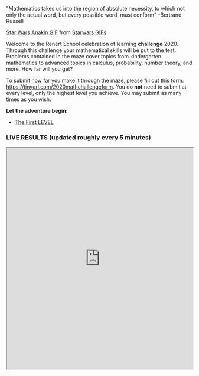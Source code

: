 "Mathematics takes us into the region of absolute necessity, to which not only the actual word, but every possible word, must conform" -Bertrand Russell 

<div class="tenor-gif-embed" data-postid="13380207" data-share-method="host" data-width="100%" data-aspect-ratio="2.4057971014492754"><a href="https://tenor.com/view/star-wars-anakin-this-is-where-the-fun-begins-gif-13380207">Star Wars Anakin GIF</a> from <a href="https://tenor.com/search/starwars-gifs">Starwars GIFs</a></div><script type="text/javascript" async src="https://tenor.com/embed.js"></script>

Welcome to the Renert School celebration of learning **challenge** 2020. Through this challenge your mathematical skills will be put to the test. Problems contained in the maze cover topics from kindergarten mathematics to advanced topics in calculus, probability, number theory, and more. How far will you get? 


To submit how far you make it through the maze, please fill out this form: <a href="https://tinyurl.com/2020mathchallengeform">https://tinyurl.com/2020mathchallengeform</a>. You do **not** need to submit at every level, only the highest level you achieve. You may submit as many times as you wish. 


**Let the adventure begin:**
* [The First LEVEL](level1.md)


### LIVE RESULTS (updated roughly every 5 minutes)
<iframe src="https://docs.google.com/spreadsheets/d/e/2PACX-1vRzx-iLrTCItJxe1_hEHFQe9a7GKMQW8feWn8mxtaA-QhPxQHcV_hsk9Y24Sni9TSKygaH_c7tJqMT4/pubhtml?gid=453813207&amp;single=true&amp;widget=true&amp;headers=false" width="100%" height = "600"></iframe>



 

